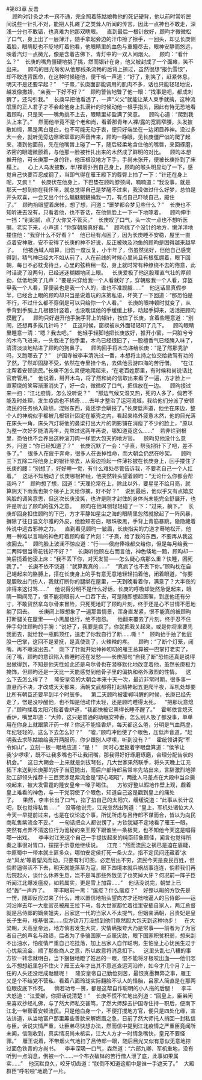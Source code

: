 #第83章 反击<br />    顾昀对针灸之术一窍不通，完全照着陈姑娘教他的死记硬背，他以前时常听民间说些一针扎不对，能把人扎瘫了之类耸人听闻的传言，因此一点神也不敢走，深浅一分也不敢错，也真难为他那双瞎眼。    直到最后一根针放好，顾昀才微微松了口气，身上出了一层薄汗，随手拿起旁边的汗巾擦了擦手，一回头，却见长庚侧着脸，眼睛眨也不眨地盯着他看，他眼睛里的血色与重瞳尽去，眼神安静而悠远，映着汽灯一点微光，像是含着古佛下、青灯中的一双人间烟火。    顾昀：“看什么？”    长庚的嘴角僵硬地挑了挑，然而银针在身，他又被封成了一个面瘫，笑不出来。    顾昀的目光匆匆从他那线条流畅的后背上掠过，虽然很想“报仇雪恨”，却不敢违背医命，在这种时候碰他，便干咳一声道：“好了，别笑了，赶紧休息，明天不是还要早起？”    “子熹，”长庚面部能调用的肌肉不多，话也只能轻轻地说，越发像撒娇，“亲我一下好不好？”    顾昀警告地瞥了他一眼：“找事是吧，都成刺猬了，还勾引我。”    长庚早把他看透了，一声“义父”就能让某人束手就擒，这种流氓里的正人君子才不会趁他身上扎满针的时候动他一根手指头，因此有恃无恐地看着顾昀，只是笑——嘴角挑不上去，眼睛里却盈满了笑意。    顾昀心道：“爬到我头上来了。”    然而他毕竟不是个老和尚，看着那青年人裸/露的宽肩窄腰，头发披散如缎，黑是黑白是白，也不可能无动于衷，便只好端坐在一边闭目养神。没过多大一会，就听见旁边窸窸窣窣的声音传来，顾昀一睁眼，见长庚僵尸似的爬了起来，凑到他面前，先在他嘴唇上碰了一下，随后轻柔地含住他的嘴唇，来回琢磨，浓密的眼睫微颤着，与他那一脸被针扎出来的木然成了鲜明的对比。    顾昀本想推开他，可长庚那一身的针，他压根没地方下手，手尚未张开，便被长庚扑到了床榻上。    心上人乌发披散，半/裸着扑到自己身上，顾昀的喉头明显动了一下，感觉自己快要百忍成钢了，当即气得在雁王殿下的尊臀上拍了一下：“针还在身上呢，又疯！”    长庚伏在他身上，下巴垫在顾昀脖颈间，喃喃道：“我没事，就是那天一想到你在我怀里，就总觉得自己是梦醒不过来，我没做过什么好梦，总怕是开头欢喜，一会又出个什么魑魅魍魉捅我一刀，有点自己吓唬自己，魇住了。”    顾昀抬眼望着床帐，想了想，问道：“噩梦都会梦见些什么？”    长庚也不知听进去没有，只看着他，也不答话，在他侧脸上一下一下地啄着。    顾昀伸手一挡：“别起腻，点了火你又不管灭。”    长庚叹了口气，头一次一点也不想听医嘱，老实下来，小声道：“你穿朝服真好看。”    顾昀挑了个没针的地方，懒洋洋地搂住他：“我穿什么不好看？”    他已经有点困了，因为长庚睡不安稳，屋里一直点着安神散，安不安得了长庚的神不好说，反正被殃及池鱼的顾昀是困得越来越早了。    他被西域人暗算，旧伤一度反复，小半年了，伤虽然见好，但他自己感觉得到，精气神已经大不如从前了，人在前线的时候心里尚且有根弦绷着，眼下回朝，每日不必枕戈待旦，心里的弦稍稍一松，身上就时常有种缭绕不去的倦意，此时话说了没两句，已经迷迷糊糊地闭上眼。    长庚爱极了他这股理直气壮的厚颜劲，低低地笑了几声：“要是只穿给我一个人看就好了，穿朝服我一个人看，穿盔甲我一个人看，穿便装也是我一个人的，谁也不准觊觎……”    他这话里真假参半，已经合上眼的顾昀却只当是说着玩的床笫私语，坏笑了一下回道：“那恐怕是不行，不过什么都不穿倒是可以只给你一个人看。”    长庚的眼神顿时就变了，从手背到手腕上几根银针竖着，也没耽误他的手缓缓上移，动起手脚来，活活把顾昀摸醒了。    顾昀只好避开他手腕手背上的银针，按住了长庚，含着些睡意道：“别闹，还想再多挨几针吗？”    正这时候，窗棂被从外面轻轻叩了几下。    顾昀眼睛里睡意一清：“嗯？我去吧。”    他轻手轻脚地把长庚放好，推开小窗，一只脏兮兮的木鸟飞进来，一头栽进了他手里，木鸟已经很旧了，一股檀香气已经腌入味了，清清淡淡地钻进了顾昀的狗鼻子。    顾昀回手将木鸟递给长庚：“是了然那秃驴吗，又跑哪去了？”    护国寺被李丰清洗过一番，本想将主持之位交给救驾有功的了然，了然却固辞不受，依然在寺里挂个名，去做他云游四海的苦行僧。    “在江北帮着安顿流民。”长庚不怎么灵便地爬起来，“在老百姓那里，有时候和尚说话比官府管用。”    他说着，掰开木鸟，将了然和尚的信取出来看了一遍，方才脸上一直萦绕的笑容渐渐消失了，好一会，微微叹了口气，把信放在一边。    顾昀接过来一扫：“江北疫情，怎么没听说？”    “那边气候又湿又热，死的人多了，倘若不能及时处理，发生疫病也不稀奇……去年才整治了运河流域，我给他们分派了安顿流民的任务纳入政绩，混账东西，竟还学会瞒报了。”长庚低声道，他坐在床边，整个人的神魂似乎都被几根银针固定在躯壳之内，看起来格外疲惫木然，他的目光落在床头一角，床头汽灯将他的鼻梁打出大片的阴影铺在消瘦了不少的脸上，“原以为整一次好歹能清两年，先熬过这两年再说，哪知道竟这么……”    若非烂到根里，恐怕也不会养出这种滚刀肉一样胆大包天的地方官。    顾昀见他没什么意外，问道：“你已经知道了？”    长庚沉默了一会：“子熹，帮我把针下了吧，差不多了。”    很多人在疲于奔命，很多人在丢掉性命，而大朝会仍然在吵架。    顾昀三下五除二将他身上的银针除去，从旁边捡起一件薄衫披在长庚身上，回手搂住了长庚的腰：“别想了，好好睡一觉，有什么难处尽管告诉我，不要老自己一个人扛着。”    这话不知触动了长庚哪根神经，他突然转头望着顾昀：“无论什么你都会帮我吗？”    顾昀想了想，回道：“天理伦常在上，除此以外，要星星不给月亮，就算阴天下雨我也架个梯子上天给你摘，好不好？”    说到最后，他似乎又有点嬉皮笑脸的调笑意思，但这次长庚没笑，也许是刚才封住的身体尚未能完全舒展开，也许是听出了顾昀的弦外之意。    顾昀在他耳侧轻轻碰了一下：“过来，躺下。”    长庚却回身扣住顾昀的下巴，方才平静如星尘之海的眼睛里忽然就掀起了一阵风暴，摒除了往日温文尔雅的外皮，他脸颊苍白，眼珠极黑，手背上青筋暴跳，隐隐藏着传说中远古邪神之力。    直到看见顾昀一皱眉，长庚指尖的力道才蓦地松开，他用一种难以言喻的神色盯着顾昀看了片刻：“子熹，给了我的东西，不要再从我这收回去。”    顾昀脸上波澜不惊应道：“行——侯府俸禄都交给你，但是每月给我一二两碎银当零花钱好不好？”    长庚听他顾左右而言他，神色倏地一黯，顾昀却一笑后揽着他滚上床：“我不丢下你，对天发誓——怎么疑心病那么重？快睡，困死我了。”    长庚不依不饶道：“就算我真的……”    “真疯了也不丢下你。”顾昀枕在自己蜷起来的胳膊上，搭在长庚身上的手有意无意地轻轻拍着他，闭着眼道，“你要是胆敢出门伤人，我就打断你的腿绑在屋里，一天到晚看着你，满意了？大半夜的非得来这讨骂……”    他说得分明不是什么好话，长庚的呼吸却陡然急促起来，眼睛一瞬间亮了，恨不能将眼前人一口吞下去，可是随即想起医嘱，到底他还有分寸，不敢贸然拿乌尔骨来冒险，只死死地盯了顾昀片刻，终于还是心不甘情不愿地躺了回去。    长庚闭上眼想象了一遍那番情景，浑身直发紧，恨不能真的被顾昀打断腿关在屋里——小黑屋也行，绝不抱怨。    他翻来覆去了片刻，终于忍不住伸手勾住顾昀的手腕：“说好了，我要是疯了，你就把我关起来，或是你将来要先我而去，就给我一瓶鹤顶红，送走了你我自行了断……嘶！”    顾昀抬手抽了他屁股一巴掌，这回不是爱抚，是真使劲了，火辣辣的疼。    顾昀：“了断个灯笼，闭嘴，再不睡滚出去。”    刚下了针就开始神神叨叨的雁王总算被一巴掌打老实了，闭了嘴，顾昀的意识陷入昏睡时还在发愁——长庚那句“自我了断”恐怕还真是说得出做得到，不知是他天性如此还是乌尔骨也在潜移默化地改变着他，虽然长庚极力掩饰，但顾昀还是一天比一天能感觉到他骨子里的偏执和格外激烈的性情。    这么下去怎么得了？    隆安皇帝的大朝会本来十天一次，最近非常时期，很多事一直悬而不决，才改成天天都来，满朝文武都得打起精神起五更爬半夜，军机处却要比所有朝臣还要早到半个时辰多。    第二天顾昀被霍郸叫醒的时候，长庚已经先走了，愣是没吵醒他，也不知是他动作太轻，还是顾昀睡得太死。    “把那玩意熄了，”顾昀揉着太阳穴指着香炉道，“我都快被它熏得长睡不醒了。”    霍郸依言熄灭香炉，嘴里却道：“大帅，这只是普通的助眠安神香，怎么别人吸了都没事，单单用在你身上就跟蒙汗药一样？你这不能怪香炉，每天都这么倦，分明是气血两虚，年纪轻轻的，这么下去怎么好？”    “嘘，”顾昀冲他使了个眼色，压低声音道，“赶明我去求陈姑娘给我开两服药，你少跟别人啰嗦，听到没有？”    霍统领讲究“军令如山”，立刻一板一眼地应道：“是！”    同时心里抠着字眼盘算道：“侯爷让我‘少啰嗦’，既不让我多嘴也不让我闭嘴，那我得好好琢磨琢磨，合理分配告状的机会。”    这日大朝会一上来就是剑拔弩张，几大世家果然联手，将头天晚上江充拓下来送到长庚那的折子当庭抛出，而后户部侍郎吕常率先站出来，言辞激烈地弹劾工部领头推荐十三巨贾涉足紫流金是“野心昭昭”，两批人马差点在大殿中当众撕咬起来，被大发雷霆的隆安皇帝一嗓子喝住。    方钦好整以暇地作壁上观，觑着皇上难看的神色，与一干党羽使了个眼色，知道自己这是戳到皇上的痛处了。    果然，李丰长出了口气，掐了掐自己的太阳穴，缓缓说道：“此事从长计议吧，朕也觉得私售……”    没等他说完，江充忽然出列道：“皇上，军机处诸位大人今天一早提前过来，也是在议论这个事，所忧所虑与吕侍郎不谋而合，皆以为向民商私售紫流金不妥。”    一句话把众人都说愣了，方钦犹疑不定地看了雁王一眼，突然有点弄不清这位行为诡秘的亲王殿下跟谁坐一条板凳，也不知他今天这是唱得哪一出戏。    李丰对江充这个自己一手提拔起来的纯臣印象颇佳，闻言也觉得所奏之事很对胃口，摆摆手示意他继续说。    江充：“然而流民之祸已是迫在眉睫，中原蜀中一带本就土匪多众，哪怕安定侯打死一条火龙，指不定民间还藏着‘水龙’‘风龙’等着望风而动，只要有利可图，必定层出不穷，流民今天是良民百姓，但倘若逼得活不下去，明天就能落草为寇，眼下四境本就兵祸战事连连，倘若我们再后院起火，谈什么休养生息，岂不是叫那些外敌见了也笑掉大牙？何况前一阵子臣听闻江北爆发瘟疫，如若属实，更是雪上加霜……”    他话没说完，朝堂上已经“轰”一声炸了。    李丰眼前一黑：“瘟疫？什么瘟疫？”    好整以暇的方钦先是一愣，随即反应过来了什么，难以置信地抬头望向方才还咄咄逼人的吕侍郎——运河沿岸去年一大批官员被雁王拉下马，各大世家都忙着往里安插自家人，两江总督就是吕侍郎的嫡亲姐夫，吕家这一代的当家人不太提气，但姻亲满朝，吕贵妃是皇长子生母，根基很深……但方钦万万没想到他们竟然胆大包天到这种地步！    在大梁朝，天高皇帝远，地方倘若发生大灾，灾情瞒报夸大乃是常事——前者为了为官者自己的声名与政绩，后者为了多骗国家一点赈灾款，眼下国家积贫积弱，想来刮不出油水，怕疫情严重自己吃挂落，加上吕家人自作聪明，生怕皇上心忧民生过于心忧紫流金，顺了那些商人之意，所以故意将消息扣下。    这里头乱七八糟的事方钦一转念就明白，当下狠狠地瞪了姓吕的一眼，恨不能将牙根咬出血——他们怎么不想想纸里包不住火？雁王去年才出其不意巡查运河沿岸，如今才几个月？上一任的人头还没烂成骷髅呢！    隆安皇帝自己勤俭刻苦，最恨贪墨舞弊之事，雁王又是个不结党不营私、看着八面玲珑实际翻脸不认人的怪胎，吕家人简直是在那两位眼皮底下作死。    倘若功亏一篑，都是这帮自作聪明的小人拖的后腿！    李丰大怒道：“江爱卿，你把话说清楚！”    长庚不慌不忙地出列道：“回皇上，臣弟闲来喜欢抄经礼佛，与了然大师私交甚笃，了然大师辞去护国寺住持一职后，便南下江北一带帮着安顿流民。只是他白身一个，不便打搅地方官，便只是四处化缘，宣法讲道，从当地富户那里筹些善款来解燃眉之急，日前了然大师托人捎回一封私信与臣，诉说灾情严重，让臣弟尽快想办法，然而信中提到江北疫情之严重臣竟闻所未闻，信刚收到，真实情况尚未核实，江大人方才一时情急嘴快，皇兄不要怪罪。”    雁王说着，不带烟火气地扫了吕侍郎一眼，随后目光又似有意似无意地掠过面色铁青的方尚书。    李丰深吸一口气，森然道：“六部九卿、军机重地，没有听到一点消息，倒被一个……一个布衣破钵的苦行僧人泄了底，此事如果属实……”    他沉默良久，咬牙切齿道：“朕倒不知道这朝中是谁一手遮天了。”    大殿群臣“呼啦啦”地跪了一片。
